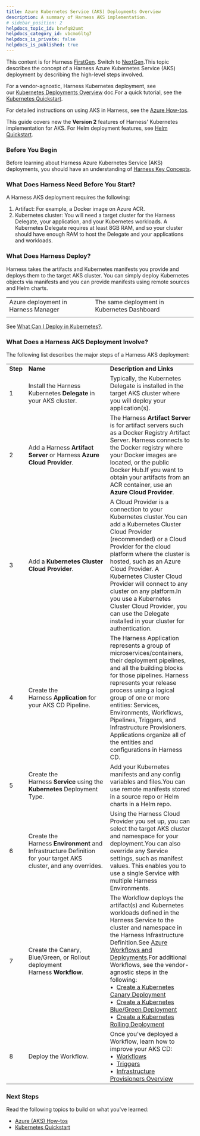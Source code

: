 ```yaml
---
title: Azure Kubernetes Service (AKS) Deployments Overview
description: A summary of Harness AKS implementation.
# sidebar_position: 2
helpdocs_topic_id: brwfq82umt
helpdocs_category_id: vbcmo6ltg7
helpdocs_is_private: false
helpdocs_is_published: true
---
```


This content is for Harness [FirstGen](/docs/getting-started/harness-first-gen-vs-harness-next-gen.md). Switch to [NextGen](/docs/continuous-delivery/deploy-srv-diff-platforms/azure/azure-cd-quickstart.md).This topic describes the concept of a Harness Azure Kubernetes Service (AKS) deployment by describing the high-level steps involved.

For a vendor-agnostic, Harness Kubernetes deployment, see our [Kubernetes Deployments Overview](kubernetes-overview.md) doc.For a quick tutorial, see the [Kubernetes Quickstart](../../../first-gen-quickstarts/kubernetes-quickstart.md).

For detailed instructions on using AKS in Harness, see the [Azure How-tos](/docs/category/azure-deployments-and-provisioning).

This guide covers new the **Version 2** features of Harness' Kubernetes implementation for AKS. <!-- TBD-2411 For Version 1 Kubernetes see [Harness Kubernetes v1 FAQ ](https://docs.harness.io/article/dtu3ud1ok7-kubernetes-and-harness-faq). --> For Helm deployment features, see [Helm Quickstart](../../../first-gen-quickstarts/helm-quickstart.md).

### Before You Begin

Before learning about Harness Azure Kubernetes Service (AKS) deployments, you should have an understanding of [Harness Key Concepts](../../../starthere-firstgen/harness-key-concepts.md).

### What Does Harness Need Before You Start?

A Harness AKS deployment requires the following:

1. Artifact: For example, a Docker image on Azure ACR.
2. Kubernetes cluster: You will need a target cluster for the Harness Delegate, your application, and your Kubernetes workloads. A Kubernetes Delegate requires at least 8GB RAM, and so your cluster should have enough RAM to host the Delegate and your applications and workloads.

### What Does Harness Deploy?

Harness takes the artifacts and Kubernetes manifests you provide and deploys them to the target AKS cluster. You can simply deploy Kubernetes objects via manifests and you can provide manifests using remote sources and Helm charts.



|  |  |
| --- | --- |
| Azure deployment in Harness Manager | The same deployment in Kubernetes Dashboard |
|  |  |

See [What Can I Deploy in Kubernetes?](../../../firstgen-platform/techref-category/cd-ref/platforms-ref/what-can-i-deploy-in-kubernetes.md).

### What Does a Harness AKS Deployment Involve?

The following list describes the major steps of a Harness AKS deployment:



|  |  |  |
| --- | --- | --- |
| **Step** | **Name** | **Description and Links** |
| 1 | Install the Harness Kubernetes **Delegate** in your AKS cluster.  | Typically, the Kubernetes Delegate is installed in the target AKS cluster where you will deploy your application(s). |
| 2 | Add a Harness **Artifact Server** or Harness **Azure Cloud Provider**. | The Harness **Artifact Server** is for artifact servers such as a Docker Registry Artifact Server. Harness connects to the Docker registry where your Docker images are located, or the public Docker Hub.If you want to obtain your artifacts from an ACR container, use an **Azure Cloud Provider**. |
| 3 | Add a **Kubernetes Cluster** **Cloud Provider**. | A Cloud Provider is a connection to your Kubernetes cluster.You can add a Kubernetes Cluster Cloud Provider (recommended) or a Cloud Provider for the cloud platform where the cluster is hosted, such as an Azure Cloud Provider. A Kubernetes Cluster Cloud Provider will connect to any cluster on any platform.In you use a Kubernetes Cluster Cloud Provider, you can use the Delegate installed in your cluster for authentication. |
| 4 | Create the Harness **Application** for your AKS CD Pipeline. | The Harness Application represents a group of microservices/containers, their deployment pipelines, and all the building blocks for those pipelines. Harness represents your release process using a logical group of one or more entities: Services, Environments, Workflows, Pipelines, Triggers, and Infrastructure Provisioners. Applications organize all of the entities and configurations in Harness CD. |
| 5 | Create the Harness **Service** using the **Kubernetes** Deployment Type. | Add your Kubernetes manifests and any config variables and files.You can use remote manifests stored in a source repo or Helm charts in a Helm repo. |
| 6 | Create the Harness **Environment** and Infrastructure Definition for your target AKS cluster, and any overrides. | Using the Harness Cloud Provider you set up, you can select the target AKS cluster and namespace for your deployment.You can also override any Service settings, such as manifest values. This enables you to use a single Service with multiple Harness Environments. |
| 7 | Create the Canary, Blue/Green, or Rollout deployment Harness **Workflow**. | The Workflow deploys the artifact(s) and Kubernetes workloads defined in the Harness Service to the cluster and namespace in the Harness Infrastructure Definition.See [Azure Workflows and Deployments](../../azure-deployments/aks-howtos/4-azure-workflows-and-deployments.md).For additional Workflows, see the vendor-agnostic steps in the following: <br />&bull;&nbsp; [Create a Kubernetes Canary Deployment](../../kubernetes-deployments/create-a-kubernetes-canary-deployment.md) <br />&bull;&nbsp; [Create a Kubernetes Blue/Green Deployment](../../kubernetes-deployments/create-a-kubernetes-blue-green-deployment.md) <br />&bull;&nbsp;  [Create a Kubernetes Rolling Deployment](../../kubernetes-deployments/create-a-kubernetes-rolling-deployment.md) |
| 8 | Deploy the Workflow. | Once you've deployed a Workflow, learn how to improve your AKS CD: <br />&bull;&nbsp; [Workflows](../../model-cd-pipeline/workflows/workflow-configuration.md) <br />&bull;&nbsp; [Triggers](../../model-cd-pipeline/triggers/add-a-trigger-2.md) <br />&bull;&nbsp; [Infrastructure Provisioners Overview](../../model-cd-pipeline/infrastructure-provisioner/add-an-infra-provisioner.md) |

### Next Steps

Read the following topics to build on what you've learned:

* [Azure (AKS) How-tos](/docs/category/azure-deployments-and-provisioning)
* [Kubernetes Quickstart](../../../first-gen-quickstarts/kubernetes-quickstart.md)

